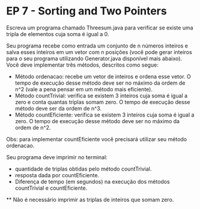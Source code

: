 # EP 7 - Sorting and Two Pointers
Escreva um programa chamado Threesum.java para verificar se existe uma tripla de elementos cuja soma é igual a 0.

Seu programa recebe como entrada um conjunto de n números inteiros e salva esses inteiros em um vetor com n posições (você pode gerar inteiros para o seu programa utilizando Generator.java disponível mais abaixo).
Você deve implementar três métodos, descritos como segue:

- Método ordenacao: recebe um vetor de inteiros e ordena esse vetor. O tempo de execução desse método deve ser no máximo da ordem de n^2 (vale a pena pensar em um método mais eficiente).
- Método countTrivial: verifica se existem 3 inteiros cuja soma é igual a zero e conta quantas triplas somam zero. O tempo de execução desse método deve ser da ordem de n^3.
- Método countEficiente: verifica se existem 3 inteiros cuja soma é igual a zero. O tempo de execução desse método deve ser no máximo da ordem de n^2. 

Obs: para implementar countEficiente você precisará utilizar seu método ordenacao.

Seu programa deve imprimir no terminal:

- quantidade de triplas obtidas pelo método countTrivial.
- resposta dada por countEficiente.
- Diferença de tempo (em segundos) na execução dos métodos countTrivial e countEficiente.

** Não é necessário imprimir as triplas de inteiros que somam zero.
